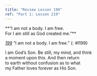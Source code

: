```yaml
---
title: "Review Lesson 199"
ref: "Part 1: Lesson 219"
---
```


<div markdown="1" class="center">
**“I am not a body. I am free.<br/>
For I am still as God created me.”**
</div>

[*199*](/acim/workbook/l199/?r=1) “I am not a body. I am free.”
{: #l199}

<div markdown="1" class="review center">
I am God’s Son. Be still, my mind, and think<br/>
a moment upon this. And then return<br/>
to earth without confusion as to what<br/>
my Father loves forever as His Son.
</div>

